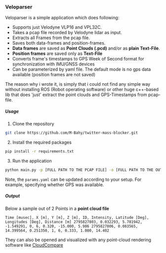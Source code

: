 ### Veloparser

Veloparser is a simple application which does following:

- Supports just Velodyne VLP16 and VPL32C.
- Takes a pcap file recorded by Velodyne lidar as input.
- Extracts all Frames from the pcap file.
- Saves both data-frames and position-frames.
- **Data frames** are saved as **Point Clouds (.pcd)** and/or as **plain Text-File**.
- **Position frames** are saved only as **Text-File**
- Converts frame's timestamps to GPS Week of Second format for synchronization with IMU/GNSS devices
- Can be parameterized by yaml file. The default mode is no gps data available (position frames are not saved)

The reason why i wrote it, is simply that i could not find any simple way without installing ROS (Robot operating software)
or other huge c++-based lib that does 'just' extract the point clouds and GPS-Timestamps from pcap-file.

##### Usage

1. Clone the repository

```bash
git clone https://github.com/M-Bahy/twitter-mass-blocker.git
```

2. Install the required packages

```bash
pip install -r requirements.txt
```

3. Run the application

```bash
python main.py -p [FULL PATH TO THE PCAP FILE] -o [FULL PATH TO THE OUTPUT FOLDER] -c params.yaml
```

Note, the `params.yaml` can be updated according to your setup. For example, specifying whether GPS was available.

##### Output

Below a sample out of 2 Points in a **point cloud file**

`Time [musec], X [m], Y [m], Z [m], ID, Intensity, Latitude [Deg], Longitudes [Deg], Distance [m]
2795827803, 0.032293, 5.781942, -1.549291, 0, 6, 0.320, -15.000, 5.986
2795827806, 0.083565, 14.399564, 0.251350, 1, 6, 0.333, 1.000, 14.402`

They can also be opened and visualized with any point-cloud rendering software like [CloudCompare](https://www.danielgm.net/cc/)
